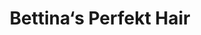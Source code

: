 ---
title: "Bettina‘s Perfekt Hair"
url: /schoenkirchen-reyersdorf/bettina-s-perfekt-hair/
shop: Friseur
---